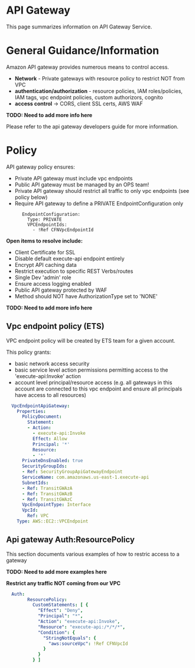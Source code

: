 # API Gateway
This page summarizes information on API Gateway Service.

# General Guidance/Information
Amazon API gateway provides numerous means to control access.

* **Network** - Private gateways with resource policy to restrict NOT from VPC
* **authentication/authorization** - resource policies, IAM roles/policies, IAM tags, vpc endpoint policies, custom authorizors, cognito
* **access control** -> CORS, client SSL certs, AWS WAF

**TODO: Need to add more info here**

Please refer to the api gateway developers guide for more information.

# Policy
API gateway policy ensures:
* Private API gateway must include vpc endpoints
* Public API gateway must be managed by an OPS team!
* Private API gateway should restrict all traffic to only vpc endpoints (see policy below)
* Require API gateway to define a PRIVATE EndpointConfiguration only
```
      EndpointConfiguration:
        Type: PRIVATE
        VPCEndpointIds:
          - !Ref CFNVpcEndpointId
```

**Open items to resolve include:** 
* Client Certificate for SSL 
* Disable default execute-api endpoint entirely
* Encrypt API caching data
* Restrict execution to specific REST Verbs/routes
* Single Dev 'admin' role
* Ensure access logging enabled
* Public API gateway protected by WAF
* Method should NOT have AuthorizationType set to 'NONE'


**TODO: Need to add more info here**

## Vpc endpoint policy (ETS)
VPC endpoint policy will be created by ETS team for a given account. 

This policy grants:
* basic network access security
* basic service level action permissions permitting access to the 'execute-api:Invoke' action
* account level principal/resource access (e.g. all gateways in this account are connected to this vpc endpoint and ensure all principals have access to all resources)

```YAML
  VpcEndpointApiGateway:
    Properties:
      PolicyDocument:
        Statement:
        - Action:
          - execute-api:Invoke
          Effect: Allow
          Principal: '*'
          Resource:
          - '*'
      PrivateDnsEnabled: true
      SecurityGroupIds:
      - Ref: SecurityGroupApiGatewayEndpoint
      ServiceName: com.amazonaws.us-east-1.execute-api
      SubnetIds:
      - Ref: TransitGWAzA
      - Ref: TransitGWAzB
      - Ref: TransitGWAzC
      VpcEndpointType: Interface
      VpcId:
        Ref: VPC
    Type: AWS::EC2::VPCEndpoint
```


## Api gateway Auth:ResourcePolicy
This section documents various examples of how to restric access to a gateway

**TODO: Need to add more examples here**

**Restrict any traffic NOT coming from our VPC**
```yaml
  Auth:
        ResourcePolicy:
          CustomStatements: [ {
            "Effect": "Deny",
            "Principal": "*",
            "Action": "execute-api:Invoke",
            "Resource": "execute-api:/*/*/*",
            "Condition": {
              "StringNotEquals": {
                "aws:sourceVpc": !Ref CFNVpcId
              }
            }
          } ]
```